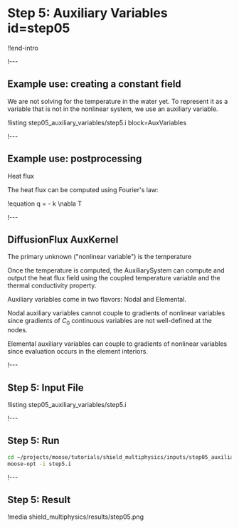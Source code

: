 # Step 5: Auxiliary Variables id=step05

!!end-intro

!---

## Example use: creating a constant field

We are not solving for the temperature in the water yet. To represent it as a variable that is
not in the nonlinear system, we use an auxiliary variable.

!listing step05_auxiliary_variables/step5.i block=AuxVariables

!---

## Example use: postprocessing

Heat flux

The heat flux can be computed using Fourier's law:

!equation
q = - k \nabla T

!---

## DiffusionFlux AuxKernel

The primary unknown ("nonlinear variable") is the temperature

Once the temperature is computed, the AuxiliarySystem can compute and output the heat flux field using
the coupled temperature variable and the thermal conductivity property.

Auxiliary variables come in two flavors: Nodal and Elemental.

Nodal auxiliary variables cannot couple to gradients of nonlinear variables since gradients of $C_0$
continuous variables are not well-defined at the nodes.

Elemental auxiliary variables can couple to gradients of nonlinear variables since evaluation
occurs in the element interiors.

!---

## Step 5: Input File

!listing step05_auxiliary_variables/step5.i

!---

## Step 5: Run

```bash
cd ~/projects/moose/tutorials/shield_multiphysics/inputs/step05_auxiliary_variables
moose-opt -i step5.i
```

!---

## Step 5: Result

!media shield_multiphysics/results/step05.png
